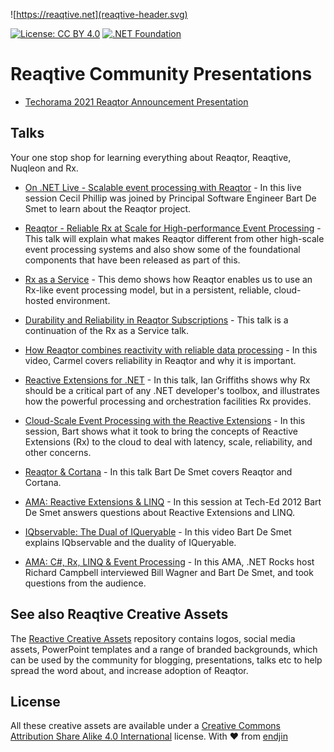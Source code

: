 ![https://reaqtive.net](reaqtive-header.svg)
 
[![License: CC BY 4.0](https://img.shields.io/badge/License-CC%20BY%204.0-lightgrey.svg)](https://creativecommons.org/licenses/by/4.0/)
[![.NET Foundation](https://img.shields.io/badge/.NET%20Foundation-blueviolet.svg)](https://www.dotnetfoundation.org/)

# Reaqtive Community Presentations

- [Techorama 2021 Reaqtor Announcement Presentation](https://github.com/reaqtive/community-presentations/blob/main/2021/05/Techorama%20-%20Project%20Reaqtor.pptx)


## Talks

Your one stop shop for learning everything about Reaqtor, Reaqtive, Nuqleon and Rx.


- [On .NET Live - Scalable event processing with Reaqtor](https://reaqtive.net/talks/on-dotnet-live-scalable-event-processing-with-reaqtor) - In this live session Cecil Phillip was joined by Principal Software Engineer Bart De Smet to learn about the Reaqtor project.

- [Reaqtor - Reliable Rx at Scale for High-performance Event Processing](https://reaqtive.net/talks/reaqtor-reliable-rx-at-scale-for-high-performance-event-processing) -
This talk will explain what makes Reaqtor different from other high-scale event processing systems and also show some of the foundational components that have been released as part of this.

- [Rx as a Service](https://reaqtive.net/talks/rx-as-a-service) - This demo shows how Reaqtor enables us to use an Rx-like event processing model, but in a persistent, reliable, cloud-hosted environment.

- [Durability and Reliability in Reaqtor Subscriptions](https://reaqtive.net/talks/durability-and-reliability-in-reaqtor-subscriptions) - This talk is a continuation of the Rx as a Service talk.

- [How Reaqtor combines reactivity with reliable data processing](https://reaqtive.net/talks/how-reaqtor-combines-reactivity-with-reliable-data-processing) - In this video, Carmel covers reliability in Reaqtor and why it is important.

- [Reactive Extensions for .NET](https://reaqtive.net/talks/reactive-extensions-for-dotnet) - In this talk, Ian Griffiths shows why Rx should be a critical part of any .NET developer's toolbox, and illustrates how the powerful processing and orchestration facilities Rx provides. 

- [Cloud-Scale Event Processing with the Reactive Extensions](https://reaqtive.net/talks/cloud-scale-event-processing-with-the-reactive-extensions) - In this session, Bart shows what it took to bring the concepts of Reactive Extensions (Rx) to the cloud to deal with latency, scale, reliability, and other concerns.

- [Reaqtor & Cortana](https://reaqtive.net/talks/reaqtor-and-cortana) - In this talk Bart De Smet covers Reaqtor and Cortana.

- [AMA: Reactive Extensions & LINQ](https://reaqtive.net/talks/ama-reactive-extensions-and-linq) - In this session at Tech-Ed 2012 Bart De Smet answers questions about Reactive Extensions and LINQ.

- [IQbservable: The Dual of IQueryable](https://reaqtive.net/talks/iqbservable-the-dual-of-iqueryable) - In this video Bart De Smet explains IQbservable and the duality of IQueryable.

- [AMA: C#, Rx, LINQ & Event Processing](https://reaqtive.net/talks/ama-csharp-rx-linq-and-event-processing) - In this AMA, .NET Rocks host Richard Campbell interviewed Bill Wagner and Bart De Smet, and took questions from the audience.


## See also Reaqtive Creative Assets

The [Reactive Creative Assets](https://github.com/reaqtive/reaqtive-creative-assets) repository contains logos, social media assets, PowerPoint templates and a range of branded backgrounds, which can be used by the community for blogging, presentations, talks etc to help spread the word about, and increase adoption of Reaqtor.


## License

All these creative assets are available under a [Creative Commons Attribution Share Alike 4.0 International](https://creativecommons.org/licenses/by/4.0/) license. With ❤ from [endjin](https://endjin.com)